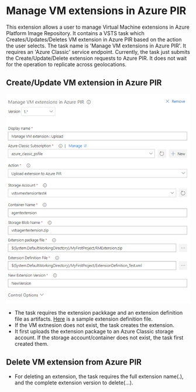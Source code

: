 # Manage VM extensions in Azure PIR
This extension allows a user to manage Virtual Machine extensions in Azure Platform Image Repository. It contains a VSTS task which Creates/Updates/Deletes VM extension in Azure PIR based on the action the user selects. The task name is 'Manage VM extensions in Azure PIR'. It requires an 'Azure Classic' service endpoint. Currently, the task just submits the Create/Update/Delete extension requests to Azure PIR. It does not wait for the operation to replicate across geolocations.

## Create/Update VM extension in Azure PIR
![Create/Update extension in Azure PIR snapshot](images/UX.png)
* The task requires the extension packkage and an extension definition file as artifacts. [Here](https://github.com/Azure/azure-marketplace/wiki/Publishing-and-testing-the-Extension-handler#create-a-definition-file-with-extension-meta-data) is a sample extension definition file.
* If the VM extnesion does not exist, the task creates the extension.
* It first uploads the extension package to an Azure Classic storage account. If the storage account/container does not exist, the task first created them.

## Delete VM extension from Azure PIR
* For deleting an extension, the task requires the full extension name(<Publisher name>.<Extension name>), and the complete extension version to delete(<Major version>.<Minor version>.<Patch>.<Revision>).
